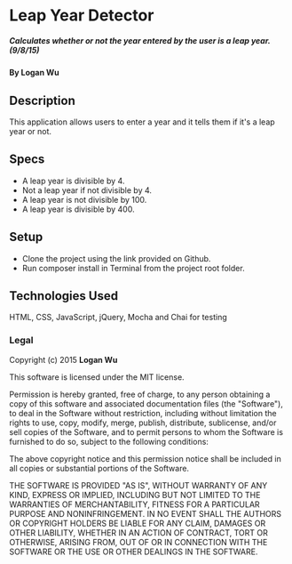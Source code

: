 # Leap Year Detector

##### Calculates whether or not the year entered by the user is a leap year. (9/8/15)

#### By Logan Wu

## Description

This application allows users to enter a year and it tells them if it's a leap year or not.

## Specs
* A leap year is divisible by 4.
* Not a leap year if not divisible by 4.
* A leap year is not divisible by 100.
* A leap year is divisible by 400.

## Setup

* Clone the project using the link provided on Github.
* Run composer install in Terminal from the project root folder.

## Technologies Used

HTML, CSS, JavaScript, jQuery, Mocha and Chai for testing

### Legal

Copyright (c) 2015 **Logan Wu**

This software is licensed under the MIT license.

Permission is hereby granted, free of charge, to any person obtaining a copy
of this software and associated documentation files (the "Software"), to deal
in the Software without restriction, including without limitation the rights
to use, copy, modify, merge, publish, distribute, sublicense, and/or sell
copies of the Software, and to permit persons to whom the Software is
furnished to do so, subject to the following conditions:

The above copyright notice and this permission notice shall be included in
all copies or substantial portions of the Software.

THE SOFTWARE IS PROVIDED "AS IS", WITHOUT WARRANTY OF ANY KIND, EXPRESS OR
IMPLIED, INCLUDING BUT NOT LIMITED TO THE WARRANTIES OF MERCHANTABILITY,
FITNESS FOR A PARTICULAR PURPOSE AND NONINFRINGEMENT. IN NO EVENT SHALL THE
AUTHORS OR COPYRIGHT HOLDERS BE LIABLE FOR ANY CLAIM, DAMAGES OR OTHER
LIABILITY, WHETHER IN AN ACTION OF CONTRACT, TORT OR OTHERWISE, ARISING FROM,
OUT OF OR IN CONNECTION WITH THE SOFTWARE OR THE USE OR OTHER DEALINGS IN
THE SOFTWARE.
